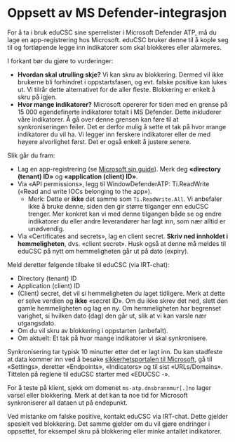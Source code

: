# Oppsett av MS Defender-integrasjon

For å ta i bruk eduCSC sine sperrelister i Microsoft Defender ATP, må du lage en
app-registrering hos Microsoft. eduCSC bruker denne til å kople seg til og
fortløpende legge inn indikatorer som skal blokkeres eller alarmeres.

I forkant bør du gjøre to vurderinger:

- **Hvordan skal utrulling skje?** Vi kan skru av blokkering. Dermed vil ikke brukerne
  bli forhindret i oppstartsfasen, og evt. falske positive kan lukes ut. Vi tilrår
  dette alternativet for de aller fleste. Blokkering er enkelt å skru på igjen.
- **Hvor mange indikatorer?** Microsoft opererer for tiden med en grense på 15 000
  egendefinerte indikatorer totalt i MS Defender. Dette inkluderer våre indikatorer.
  Å gå over denne grensen kan føre til at synkroniseringen feiler. Det er derfor
  mulig å sette et tak på hvor mange indikatorer du vil ha. Vi legger inn ferskere
  indikatorer eller de med høyere alvorlighet først. Det er også enkelt å justere senere.

Slik går du fram:

- Lag en app-registrering (se [Microsoft sin
  guide](https://learn.microsoft.com/en-us/azure/active-directory/develop/quickstart-register-app)).
  Merk deg **«directory (tenant) ID»** og **«application (client) ID»**.
- Via «API permissions», legg til WindowDefenderATP: Ti.ReadWrite («Read and
  write IOCs belonging to the app»).
  - Merk: Dette er **ikke** det samme som `Ti.ReadWrite.All`. Vi anbefaler ikke å bruke denne, siden
    den gir større tilganger enn eduCSC trenger. Mer konkret kan vi med denne tilgangen både se og endre
    indikatorer du eller andre leverandører har lagt inn, som nær alltid er unødvendig.
- Via «Certificates and secrets», lag en client secret. **Skriv ned innholdet i
  hemmeligheten**, dvs. «client secret». Husk også at denne må meldes til eduCSC
  på nytt om hemmeligheten går ut på dato (expiry).

Meld deretter følgende tilbake til eduCSC (via IRT-chat):

- Directory (tenant) ID
- Application (client) ID
- (Client) secret, det vil si hemmeligheten du laget tidligere. Merk at dette er
  selve verdien og **ikke** «secret ID». Om du ikke skrev det ned, slett den
  gamle hemmeligheten og lag en ny. Om hemmeligheten har begrenset varighet,
  si hvilken dato (dag) den går ut, slik at vi kan varsle nær utgangsdato.
- Om du vil skru av blokkering i oppstarten (anbefalt).
- Om aktuelt: Et tak på hvor mange indikatorer vi skal synkronisere.

Synkronisering tar typisk 10 minutter etter det er lagt inn. Du kan stadfeste at
data kommer inn ved å besøke [sikkerhetsportalen til Microsoft](https://security.microsoft.com),
gå til «Settings», deretter «Endpoints», «Indicators» og til sist «URLs/Domains».
Tittelen på reglene til eduCSC starter med «EDUCSC <FEEDNAVN> -».

For å teste på klient, sjekk om domenet `ms-atp.dnsbrannmur[.]no` lager varsel
eller blokkering. Merk at det kan ta noe tid for Microsoft synkroniserer all
dataen ut på endepunkt.

Ved mistanke om falske positive, kontakt eduCSC via IRT-chat. Dette gjelder
spesielt ved blokkering. Det samme gjelder om du vil gjøre endringer i oppsettet,
for eksempel skru på blokkering eller minke antallet indikatorer.
